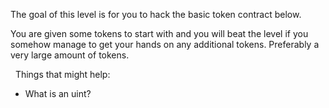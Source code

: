 The goal of this level is for you to hack the basic token contract below.

You are given some tokens to start with and you will beat the level if you somehow manage to get your hands on any additional tokens. Preferably a very large amount of tokens.

&nbsp;
Things that might help:
* What is an uint?

